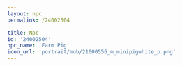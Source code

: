 ```yaml
---
layout: npc
permalink: /24002504

title: Npc
id: '24002504'
npc_name: 'Farm Pig'
icon_url: 'portrait/mob/21000556_m_minipigwhite_p.png'
---
```


